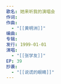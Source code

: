 ```yaml
---
歌名: 她来听我的演唱会
作词: 
作曲:
  - "[[黄明洲]]"
编曲: 
专辑: 
发行: 1999-01-01
演唱:
  - "[[张学友]]"
EP: 39
抄袭:
  - "[[说谎的眼睛]]"
---
```

